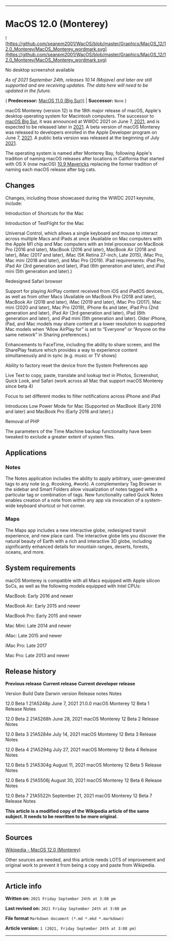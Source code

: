   
***

# MacOS 12.0 (Monterey)

<!--
<details>
<summary><p>Click/tap here to expand/collapse</p>
<p>the dropdown containing the Mac OS X 10.2 logo</p></summary>

![https://github.com/seanpm2001/WacOS/blob/master/Graphics/MacOS_X/10.2_Jaguar/Jaguar-logo.png](https://github.com/seanpm2001/WacOS/blob/master/Graphics/MacOS_X/10.2_Jaguar/Jaguar-logo.png)

</details>
!-->

![https://github.com/seanpm2001/WacOS/blob/master/Graphics/MacOS_12/12.0_Monterey/MacOS_Monterey_wordmark.svg](https://github.com/seanpm2001/WacOS/blob/master/Graphics/MacOS_12/12.0_Monterey/MacOS_Monterey_wordmark.svg)

No desktop screenshot available

_As of 2021 September 24th, releases 10.14 (Mojave) and later are still supported and are receiving updates. The data here will need to be updated in the future._

( **Predecessor:** [MacOS 11.0 (Big Sur))](https://github.com/seanpm2001/WacOS/wiki/MacOS-11-0-Big-Sur/) | **Successor:** `None` )

macOS Monterey (version 12) is the 18th major release of macOS, Apple's desktop operating system for Macintosh computers. The successor to [macOS Big Sur](https://github.com/seanpm2001/WacOS/wiki/MacOS-11-0-Big-Sur/), it was announced at WWDC 2021 on June 7, [2021](https://github.com/seanpm2001/WacOS/wiki/2021/), and is expected to be released later in [2021](https://github.com/seanpm2001/WacOS/wiki/2021/). A beta version of macOS Monterey was released to developers enrolled in the Apple Developer program on June 7, [2021](https://github.com/seanpm2001/WacOS/wiki/2021/). A public beta version was released at the beginning of July [2021](https://github.com/seanpm2001/WacOS/wiki/2021/).

The operating system is named after Monterey Bay, following Apple's tradition of naming macOS releases after locations in California that started with OS X (now macOS) [10.9 Mavericks](https://github.com/seanpm2001/WacOS/wiki/OS-X-10-9-Mavericks) replacing the former tradition of naming each macOS release after big cats.

## Changes

Changes, including those showcased during the WWDC 2021 keynote, include:

Introduction of Shortcuts for the Mac

Introduction of TestFlight for the Mac

Universal Control, which allows a single keyboard and mouse to interact across multiple Macs and iPads at once (Available on Mac computers with the Apple M1 chip and Mac computers with an Intel processor on MacBook Pro (2016 and later), MacBook (2016 and later), MacBook Air (2018 and later), iMac (2017 and later), iMac (5K Retina 27-inch, Late 2015), iMac Pro, Mac mini (2018 and later), and Mac Pro (2019). iPad requirements: iPad Pro, iPad Air (3rd generation and later), iPad (6th generation and later), and 
iPad mini (5th generation and later).)

Redesigned Safari browser

Support for playing AirPlay content received from iOS and iPadOS devices, as well as from other Macs (Available on MacBook Pro (2018 and later), MacBook Air (2018 and later), iMac (2019 and later), iMac Pro (2017), Mac mini (2020 and later), Mac Pro (2019), iPhone 6s and later, iPad Pro (2nd generation and later), iPad Air (3rd generation and later), iPad (6th generation and later), and iPad mini (5th generation and later). Older iPhone, iPad, and Mac models may share content at a lower resolution to supported Mac models when “Allow AirPlay for” is set to “Everyone” or “Anyone on the same network” in Sharing preferences.)

Enhancements to FaceTime, including the ability to share screen, and the SharePlay feature which provides a way to experience content simultaneously and in sync (e.g. music or TV shows)

Ability to factory reset the device from the System Preferences app

Live Text to copy, paste, translate and lookup text in Photos, Screenshot, Quick Look, and Safari (work across all Mac that support macOS Monterey since beta 4)

Focus to set different modes to filter notifications across iPhone and iPad

Introduces Low Power Mode for Mac (Supported on MacBook (Early 2016 and later) and MacBook Pro (Early 2016 and later).)

Removal of PHP

The parameters of the Time Machine backup functionality have been tweaked to exclude a greater extent of system files.

## Applications

### Notes

The Notes application includes the ability to apply arbitrary, user-generated tags to any note (e.g. #cooking, #work). A complementary Tag Browser in the sidebar and Smart Folders allow visualization of notes tagged with a particular tag or combination of tags. New functionality called Quick Notes enables creation of a note from within any app via invocation of a system-wide keyboard shortcut or hot corner.

### Maps

The Maps app includes a new interactive globe, redesigned transit experience, and new place card. The interactive globe lets you discover the natural beauty of Earth with a rich and interactive 3D globe, including significantly enhanced details for mountain ranges, deserts, forests, oceans, and more.

## System requirements

macOS Monterey is compatible with all Macs equipped with Apple silicon SoCs, as well as the following models equipped with Intel CPUs:

MacBook: Early 2016 and newer

MacBook Air: Early 2015 and newer

MacBook Pro: Early 2015 and newer

Mac Mini: Late 2014 and newer

iMac: Late 2015 and newer

iMac Pro: Late 2017

Mac Pro: Late 2013 and newer

## Release history

**Previous release** 		**Current release** 		**Current developer release**

Version 	Build 	Date 	Darwin version 	Release notes 	Notes

12.0 Beta 1 	21A5248p 	June 7, 2021 	21.0.0 	macOS Monterey 12 Beta 1 Release Notes 	

12.0 Beta 2 	21A5268h 	June 28, 2021 		macOS Monterey 12 Beta 2 Release Notes 	

12.0 Beta 3 	21A5284e 	July 14, 2021 		macOS Monterey 12 Beta 3 Release Notes 	

12.0 Beta 4 	21A5294g 	July 27, 2021 		macOS Monterey 12 Beta 4 Release Notes 	

12.0 Beta 5 	21A5304g 	August 11, 2021 		macOS Monterey 12 Beta 5 Release Notes 	

12.0 Beta 6 	21A5506j 	August 30, 2021 		macOS Monterey 12 Beta 6 Release Notes 	

12.0 Beta 7 	21A5522h 	September 21, 2021 		macOS Monterey 12 Beta 7 Release Notes

**This article is a modified copy of the Wikipedia article of the same subject. It needs to be rewritten to be more original.**

***

## Sources

[Wikipedia - MacOS 12.0 (Monterey)](https://en.wikipedia.org/wiki/OS_X_El_Capitan)

Other sources are needed, and this article needs LOTS of improvement and original work to prevent it from being a copy and paste from Wikipedia.

***

## Article info

**Written on:** `2021 Friday September 24th at 3:08 pm`

**Last revised on:** `2021 Friday September 24th at 3:08 pm`

**File format** `Markdown document (*.md *.mkd *.markdown)`

**Article version:** `1 (2021, Friday September 24th at 3:08 pm)`

***

<!-- Tools

Quick copy and paste

https://github.com/seanpm2001/WacOS/wiki/

!-->
